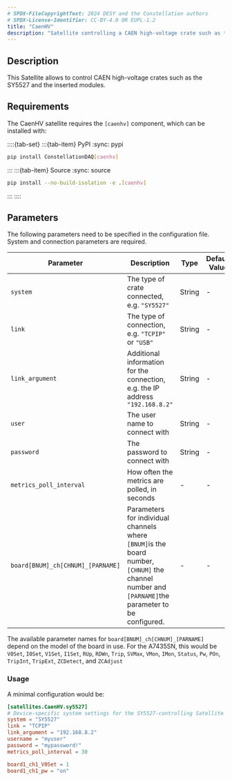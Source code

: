 ```yaml
---
# SPDX-FileCopyrightText: 2024 DESY and the Constellation authors
# SPDX-License-Identifier: CC-BY-4.0 OR EUPL-1.2
title: "CaenHV"
description: "Satellite controlling a CAEN high-voltage crate such as the SY5527 and its modules"
---
```


## Description

This Satellite allows to control CAEN high-voltage crates such as the SY5527 and the inserted modules.

## Requirements

The CaenHV satellite requires the `[caenhv]` component, which can be installed with:

::::{tab-set}
:::{tab-item} PyPI
:sync: pypi

```sh
pip install ConstellationDAQ[caenhv]
```

:::
:::{tab-item} Source
:sync: source

```sh
pip install --no-build-isolation -e .[caenhv]
```

:::
::::

## Parameters

The following parameters need to be specified in the configuration file. System and connection parameters are required.

| Parameter | Description | Type | Default Value |
|-----------|-------------|------|---------------|
| `system` | The type of crate connected, e.g. `"SY5527"` | String | - |
| `link` | The type of connection, e.g. `"TCPIP"` or `"USB"` | String | - |
| `link_argument` | Additional information for the connection, e.g. the IP address `"192.168.8.2"` | String | - |
| `user` | The user name to connect with | String | - |
| `password` | The password to connect with | String | - |
| `metrics_poll_interval` | How often the metrics are polled, in seconds | - | - |
| `board[BNUM]_ch[CHNUM]_[PARNAME]` | Parameters for individual channels where `[BNUM]`is the board number, `[CHNUM]` the channel number and `[PARNAME]`the parameter to be configured. | - | - |

The available parameter names for `board[BNUM]_ch[CHNUM]_[PARNAME]` depend on the model of the board in use. For the A7435SN, this would be `V0Set`, `I0Set`, `V1Set`, `I1Set`, `RUp`, `RDWn`, `Trip`, `SVMax`, `VMon`, `IMon`, `Status`, `Pw`, `POn`, `TripInt`, `TripExt`, `ZCDetect`, and `ZCAdjust`

### Usage

A minimal configuration would be:

```toml
[satellites.CaenHV.sy5527]
# Device-specific system settings for the SY5527-controlling Satellite
system = "SY5527"
link = "TCPIP"
link_argument = "192.168.8.2"
username = "myuser"
password = "mypassword!"
metrics_poll_interval = 30

board1_ch1_V0Set = 1
board1_ch1_pw = "on"
```
